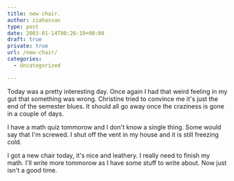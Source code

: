 ```yaml
---
title: new chair.
author: ziahassan
type: post
date: 2003-01-14T00:26:19+00:00
draft: true
private: true
url: /new-chair/
categories:
  - Uncategorized

---
```

Today was a pretty interesting day. Once again I had that weird feeling in my gut that something was wrong. Christine tried to convince me it's just the end of the semester blues. It should all go away once the craziness is gone in a couple of days.

I have a math quiz tommorow and I don't know a single thing. Some would say that I'm screwed. I shut off the vent in my house and it is still freezing cold.

I got a new chair today, it's nice and leathery. I really need to finish my math. I'll write more tommorow as I have some stuff to write about. Now just isn't a good time.